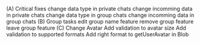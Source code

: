 (A) Critical fixes
  change data type in private chats
  change incomming data in private chats
  change data type in group chats
  change incomming data in group chats
(B) Group tasks
  edit group name feature
  remove group feature
  leave group feature
(C) Change Avatar
  Add validation to avatar size
  Add validation to supported formats
  Add right format to getUserAvatar in Blob